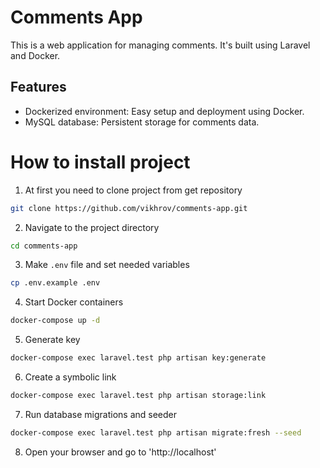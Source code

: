 # Comments App

This is a web application for managing comments. It's built using Laravel and Docker.

## Features

- Dockerized environment: Easy setup and deployment using Docker.
- MySQL database: Persistent storage for comments data.

# How to install project

1. At first you need to clone project from get repository
```bash
git clone https://github.com/vikhrov/comments-app.git
```

2. Navigate to the project directory
```bash
cd comments-app
```

3. Make `.env` file and set needed variables
```bash
cp .env.example .env
```

4. Start Docker containers
```bash
docker-compose up -d
```

5. Generate key
```bash
docker-compose exec laravel.test php artisan key:generate
```

6. Create a symbolic link
```bash
docker-compose exec laravel.test php artisan storage:link
```

7. Run database migrations and seeder
```bash
docker-compose exec laravel.test php artisan migrate:fresh --seed
```

8. Open your browser and go to 'http://localhost'
